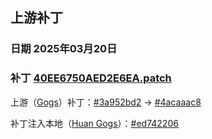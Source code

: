 ## 上游补丁

### 日期 2025年03月20日

### 补丁 [40EE6750AED2E6EA.patch](40EE6750AED2E6EA.patch)

上游（[Gogs](https://github.com/SongZihuan/gogs)）补丁：[#3a952bd2](https://github.com/SongZihuan/gogs/commit/3a952bd248cd2877edbeca3e6fed0e7ce33ce32d) -> [#4acaaac8](https://github.com/SongZihuan/gogs/commit/4acaaac85aca427771030ab2e9a1465e9517ba1d)

补丁注入本地（[Huan Gogs](https://github.com/SongZihuan/huan-gogs)）：[#ed742206](https://github.com/SongZihuan/huan-gogs/commit/ed74220689f27d4eaabf40ca8ae27d960ba217cb)
